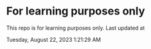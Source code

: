 # For learning purposes only
This repo is for learning purposes only.
Last updated at

Tuesday, August 22, 2023 1:21:29 AM


